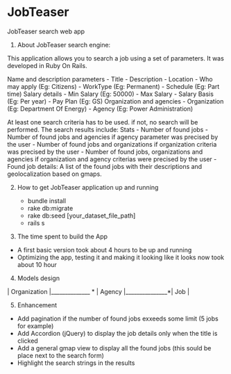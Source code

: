# JobTeaser
JobTeaser search web app

1. About JobTeaser search engine:

  This application allows you to search a job using a set of parameters.
  It was developed in Ruby On Rails.

  Name and description parameters
    - Title
    - Description
    - Location
    - Who may apply (Eg: Citizens)
    - WorkType (Eg: Permanent)
    - Schedule (Eg: Part time)
  Salary details
    - Min Salary (Eg: 50000)
    - Max Salary
    - Salary Basis (Eg: Per year)
    - Pay Plan (Eg: GS)
  Organization and agencies
    - Organization (Eg: Department Of Energy)
    - Agency (Eg: Power Administration)

  At least one search criteria has to be used. if not, no search will be performed.
  The search results include:
  Stats
      - Number of found jobs
      - Number of found jobs and agencies if agency parameter was precised by the user
      - Number of found jobs and organizations if organization criteria was precised by the user
      - Number of found jobs, organizations and agencies if organization and agency criterias were precised by the user
      - Found job details: A list of the found jobs with their descriptions and geolocalization based on gmaps.

2. How to get JobTeaser application up and running
     - bundle install
     - rake db:migrate
     - rake db:seed [your_dataset_file_path]
     - rails s

3. The time spent to build the App
  - A first basic version took about 4 hours to be up and running
  - Optimizing the app, testing it and making it looking like it looks now took about 10 hour

4. Models design


  | Organization |______________ * | Agency |_______________*| Job |


5. Enhancement
  - Add pagination if the number of found jobs exxeeds some limit (5 jobs for example)
  - Add Accordion (jQuery) to display the job details only when the title is clicked
  - Add a general gmap view to display all the found jobs (this sould be place next to the search form)
  - Highlight the search strings in the results
